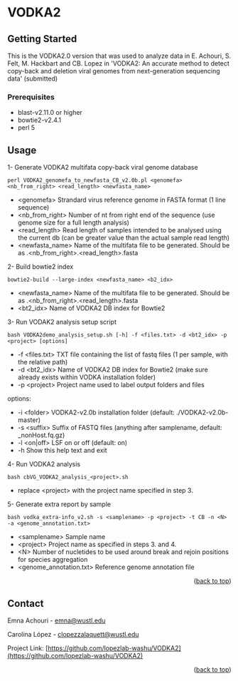 # VODKA2
<!-- GETTING STARTED -->
## Getting Started

This is the VODKA2.0 version that was used to analyze data in E. Achouri, S. Felt, M. Hackbart and CB. Lopez in 'VODKA2: An accurate method to detect copy-back and deletion viral genomes from next-generation sequencing data' (submitted)

### Prerequisites

* blast-v2.11.0 or higher
* bowtie2-v2.4.1
* perl 5


<!-- USAGE EXAMPLES -->
## Usage

1- Generate VODKA2 multifata copy-back viral genome database

    perl VODKA2_genomefa_to_newfasta_CB_v2.0b.pl <genomefa> <nb_from_right> <read_length> <newfasta_name>

* \<genomefa\>  Strandard virus reference genome in FASTA format (1 line sequence)
* \<nb_from_right\> Number of nt from right end of the sequence (use genome size for a full length analysis)
* \<read_length\> Read length of samples intended to be analysed using the current db (can be greater value than the actual sample read length)
* \<newfasta_name\> Name of the multifata file to be generated. Should be as <virus>.<nb_from_right>.<read_length>.fasta

2- Build bowtie2 index

    bowtie2-build --large-index <newfasta_name> <b2_idx>

* \<newfasta_name\> Name of the multifata file to be generated. Should be as <virus>.<nb_from_right>.<read_length>.fasta
* \<bt2_idx\>  Name of VODKA2 DB index for Bowtie2

3- Run VODAK2 analysis setup script

    bash VODKA2demo_analysis_setup.sh [-h] -f <files.txt> -d <bt2_idx> -p <project> [options]

* -f \<files.txt\>  TXT file containing the list of fastq files (1 per sample, with the relative path)
* -d \<bt2_idx\>  Name of VODKA2 DB index for Bowtie2 (make sure already exists within VODKA installation folder)
* -p \<project\>  Project name used to label output folders and files

options:
  * -i \<folder\> VODKA2-v2.0b installation folder (default: ./VODKA2-v2.0b-master)
  * -s \<suffix\> Suffix of FASTQ files (anything after samplename, default: _nonHost.fq.gz)
  * -l \<on|off\> LSF on or off (default: on)
  * -h  Show this help text and exit

4- Run VODKA2 analysis

    bash cbVG_VODKA2_analysis_<project>.sh

* replace \<project\> with the project name specified in step 3.

5- Generate extra report by sample

    bash vodka_extra-info_v2.sh -s <samplename> -p <project> -t CB -n <N> -a <genome_annotation.txt>

* \<samplename\>  Sample name
* \<project\> Project name as specified in steps 3. and 4.
* \<N\> Number of nucletides to be used around break and rejoin positions for species aggregation
* \<genome_annotation.txt\> Reference genome annotation file

<p align="right">(<a href="#top">back to top</a>)</p>


<!-- CONTACT -->
## Contact

Emna Achouri - emna@wustl.edu

Carolina López - clopezzalaquett@wustl.edu

Project Link: [https://github.com/lopezlab-washu/VODKA2](https://github.com/lopezlab-washu/VODKA2)

<p align="right">(<a href="#top">back to top</a>)</p>

